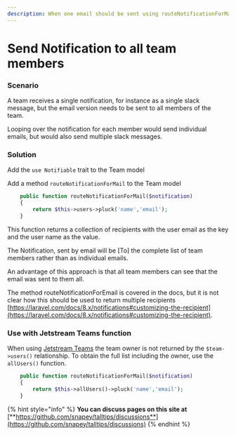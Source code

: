 ```yaml
---
description: When one email should be sent using routeNotificationForMail
---
```


# Send Notification to all team members

### Scenario

A team receives a single notification, for instance as a single slack message, but the email version needs to be sent to all members of the team.

Looping over the notification for each member would send individual emails, but would also send multiple slack messages.

### Solution

Add the `use Notifiable` trait to the Team model

Add a method `routeNotificationForMail` to the Team model

```php
    public function routeNotificationForMail($notification)
    {
        return $this->users->pluck('name','email');
    }
```

This function returns a collection of recipients with the user email as the key and the user name as the value.

The Notification, sent by email will be \[To] the complete list of team members rather than as individual emails.&#x20;

An advantage of this approach is that all team members can see that the email was sent to them all.

The method routeNotificationForEmail is covered in the docs, but it is not clear how this should be used to return multiple recipients [https://laravel.com/docs/8.x/notifications#customizing-the-recipient](https://laravel.com/docs/8.x/notifications#customizing-the-recipient).

### Use with Jetstream Teams function

When using [Jetstream Teams](https://jetstream.laravel.com/2.x/features/teams.html) the team owner is not returned by the `$team->users()` relationship.  To obtain the full list including the owner, use the `allUsers()` function.

```php
    public function routeNotificationForMail($notification)
    {
        return $this->allUsers()->pluck('name','email');
    }
```

{% hint style="info" %}
**You can discuss pages on this site at** [**https://github.com/snapey/talltips/discussions**](https://github.com/snapey/talltips/discussions)
{% endhint %}

